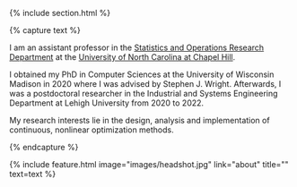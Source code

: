 ---
---

{% include section.html %}

{% capture text %}

I am an assistant professor in the [Statistics and Operations Research Department](https://stor.unc.edu) at the [University of North Carolina at Chapel Hill](https://www.unc.edu/).

I obtained my PhD in Computer Sciences at the University of Wisconsin Madison in 2020 where I was advised by Stephen J. Wright. Afterwards, I was a postdoctoral researcher in the Industrial and Systems Engineering Department at Lehigh University from 2020 to 2022.

My research interests lie in the design, analysis and implementation of continuous, nonlinear optimization methods.

{% endcapture %}

{%
  include feature.html
  image="images/headshot.jpg"
  link="about"
  title=""
  text=text
%}
